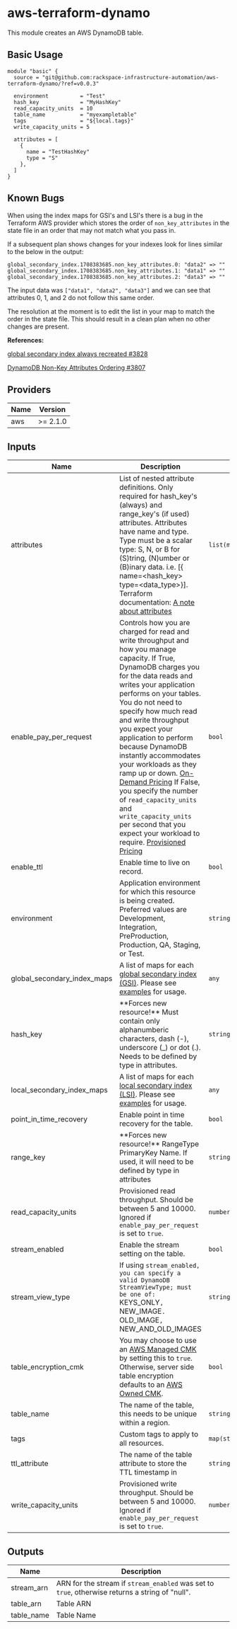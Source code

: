 # aws-terraform-dynamo

This module creates an AWS DynamoDB table.

## Basic Usage

```HCL
module "basic" {
  source = "git@github.com:rackspace-infrastructure-automation/aws-terraform-dynamo/?ref=v0.0.3"

  environment          = "Test"
  hash_key             = "MyHashKey"
  read_capacity_units  = 10
  table_name           = "myexampletable"
  tags                 = "${local.tags}"
  write_capacity_units = 5

  attributes = [
    {
      name = "TestHashKey"
      type = "S"
    },
  ]
}
```

## Known Bugs

When using the index maps for GSI's and LSI's there is a bug in the Terraform AWS provider which stores the order of `non_key_attributes` in the state file in an order that may not match what you pass in.

If a subsequent plan shows changes for your indexes look for lines similar to the below in the output:

```
global_secondary_index.1708383685.non_key_attributes.0: "data2" => ""
global_secondary_index.1708383685.non_key_attributes.1: "data1" => ""
global_secondary_index.1708383685.non_key_attributes.2: "data3" => ""
```

The input data was `["data1", "data2", "data3"]` and we can see that attributes 0, 1, and 2 do not follow this same order.

The resolution at the moment is to edit the list in your map to match the order in the state file. This should result in a clean plan when no other changes are present.

__References:__

[global secondary index always recreated #3828](https://github.com/terraform-providers/terraform-provider-aws/issues/3828)

[DynamoDB Non-Key Attributes Ordering #3807](https://github.com/terraform-providers/terraform-provider-aws/issues/3807)

## Providers

| Name | Version |
|------|---------|
| aws | >= 2.1.0 |

## Inputs

| Name | Description | Type | Default | Required |
|------|-------------|------|---------|:-----:|
| attributes | List of nested attribute definitions. Only required for hash\_key's (always) and range\_key's (if used) attributes. Attributes have name and type. Type must be a scalar type: S, N, or B for (S)tring, (N)umber or (B)inary data. i.e. [{ name=<hash\_key> type=<data\_type>}]. Terraform documentation: [A note about attributes](https://www.terraform.io/docs/providers/aws/r/dynamodb_table.html#a-note-about-attributes) | `list(map(string))` | n/a | yes |
| enable\_pay\_per\_request | Controls how you are charged for read and write throughput and how you manage capacity. If True, DynamoDB charges you for the data reads and writes your application performs on your tables. You do not need to specify how much read and write throughput you expect your application to perform because DynamoDB instantly accommodates your workloads as they ramp up or down. [On-Demand Pricing](https://aws.amazon.com/dynamodb/pricing/on-demand/) If False, you specify the number of `read_capacity_units` and `write_capacity_units` per second that you expect your workload to require. [Provisioned Pricing](https://aws.amazon.com/dynamodb/pricing/provisioned/) | `bool` | `false` | no |
| enable\_ttl | Enable time to live on record. | `bool` | `false` | no |
| environment | Application environment for which this resource is being created. Preferred values are Development, Integration, PreProduction, Production, QA, Staging, or Test. | `string` | `"Development"` | no |
| global\_secondary\_index\_maps | A list of maps for each [global secondary index (GSI)](https://www.terraform.io/docs/providers/aws/r/dynamodb_table.html#global_secondary_index-1). Please see [examples](./examples) for usage. | `any` | `[]` | no |
| hash\_key | \*\*Forces new resource!\*\* Must contain only alphanumberic characters, dash (-), underscore (\_) or dot (.). Needs to be defined by type in attributes. | `string` | n/a | yes |
| local\_secondary\_index\_maps | A list of maps for each [local secondary index (LSI)](https://www.terraform.io/docs/providers/aws/r/dynamodb_table.html#local_secondary_index-1). Please see [examples](./examples) for usage. | `any` | `[]` | no |
| point\_in\_time\_recovery | Enable point in time recovery for the table. | `bool` | `false` | no |
| range\_key | \*\*Forces new resource!\*\* RangeType PrimaryKey Name. If used, it will need to be defined by type in attributes | `string` | `""` | no |
| read\_capacity\_units | Provisioned read throughput. Should be between 5 and 10000. Ignored if `enable_pay_per_request` is set to `true`. | `number` | `5` | no |
| stream\_enabled | Enable the stream setting on the table. | `bool` | `false` | no |
| stream\_view\_type | If using `stream_enabled, you can specify a valid DynamoDB StreamViewType; must be one of: `KEYS\_ONLY`, `NEW\_IMAGE`. `OLD\_IMAGE`, `NEW\_AND\_OLD\_IMAGES | `string` | `""` | no |
| table\_encryption\_cmk | You may choose to use an [AWS Managed CMK](https://docs.aws.amazon.com/kms/latest/developerguide/concepts.html#aws-managed-cmk) by setting this to `true`. Otherwise, server side table encryption defaults to an [AWS Owned CMK](https://docs.aws.amazon.com/kms/latest/developerguide/concepts.html#aws-owned-cmk). | `bool` | `false` | no |
| table\_name | The name of the table, this needs to be unique within a region. | `string` | n/a | yes |
| tags | Custom tags to apply to all resources. | `map(string)` | `{}` | no |
| ttl\_attribute | The name of the table attribute to store the TTL timestamp in | `string` | `""` | no |
| write\_capacity\_units | Provisioned write throughput. Should be between 5 and 10000. Ignored if `enable_pay_per_request` is set to `true`. | `number` | `10` | no |

## Outputs

| Name | Description |
|------|-------------|
| stream\_arn | ARN for the stream if `stream_enabled` was set to `true`, otherwise returns a string of "null". |
| table\_arn | Table ARN |
| table\_name | Table Name |

